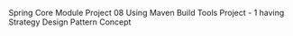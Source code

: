 Spring Core Module Project 08 Using Maven Build Tools Project - 1 having Strategy Design Pattern Concept
